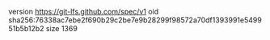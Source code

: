 version https://git-lfs.github.com/spec/v1
oid sha256:76338ac7ebe2f690b29c2be7e9b28299f98572a70df1393991e549951b5b12b2
size 1369
